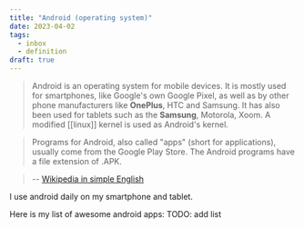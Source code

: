 ```yaml
---
title: "Android (operating system)"
date: 2023-04-02
tags:
  - inbox
  - definition
draft: true
---
```


> Android is an operating system for mobile devices. It is mostly used for
> smartphones, like Google's own Google Pixel, as well as by other phone
> manufacturers like **OnePlus**, HTC and Samsung. It has also been used for
> tablets such as the **Samsung**, Motorola, Xoom. A modified
> [[linux]] kernel is used as Android's kernel.

> Programs for Android, also called "apps" (short for applications), usually
> come from the Google Play Store. The Android programs have a file extension of
> .APK.

> --
> [Wikipedia in simple English](<https://simple.wikipedia.org/wiki/Android_(operating_system)>)

I use android daily on my smartphone and tablet.

Here is my list of awesome android apps: TODO: add list
